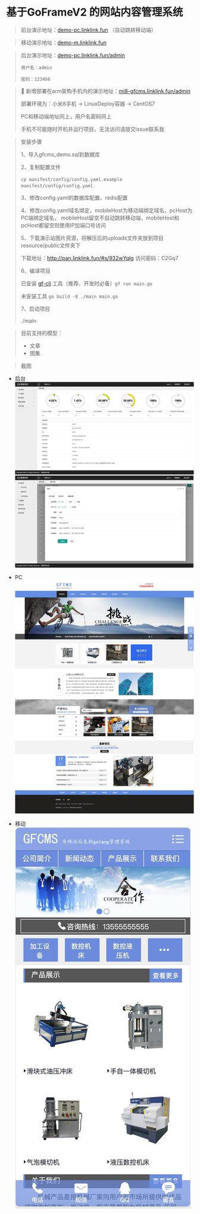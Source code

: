# 基于GoFrameV2 的网站内容管理系统
> 前台演示地址：[demo-pc.linklink.fun](http://demo-pc.linklink.fun) （自动跳转移动端）

> 移动演示地址：[demo-m.linklink.fun](http://demo-m.linklink.fun)

> 后台演示地址：[demo-pc.linklink.fun/admin](http://demo-pc.linklink.fun/admin)
>
> ``
> 用户名：admin
> ``
>
> ``
> 密码：123456
> ``

> 📱 新增部署在arm架构手机内的演示地址：[mi8-gfcms.linklink.fun/admin](http://mi8-gfcms.linklink.fun/admin)
>
> 部署环境为：小米8手机 -> LinuxDeploy容器 -> CentOS7
>
> PC和移动端地址同上，用户名密码同上
> 
> 手机不可能随时开机并运行项目，无法访问请提交issue联系我

> 安装步骤
> 
> 1、导入gfcms_demo.sql到数据库
>
> 2、复制配置文件
>
> <code>cp manifest/config/config.yaml.example manifest/config/config.yaml</code>
> 
> 3、修改config.yaml的数据库配置、redis配置
>
> 4、修改config.yaml域名绑定，mobileHost为移动端绑定域名，pcHost为PC端绑定域名，
> mobileHost留空不自动跳转移动端，mobileHost和pcHost都留空则使用IP加端口号访问
> 
> 5、下载演示站图片资源，将解压后的uploads文件夹放到项目resource/public文件夹下
> 
> 下载地址：http://pan.linklink.fun/#s/932wYqlg 访问密码：C2Gq7
> 
> 6、编译项目
> 
> 已安装 [gf-cli](https://github.com/gogf/gf-cli) 工具（推荐、开发时必备）<code>gf run main.go</code>
>
> 未安装工具 <code>go build -0 ./main main.go</code>
> 
> 7、启动项目
> 
> ./main

> 目前支持的模型：
> - 文章
> - 图集

> 截图
- 后台
![image](./README/backend.jpg)
![image](./README/channel.png)
- PC
![image](./README/pc.jpg)

- 移动
![image](./README/mobile.jpg)
